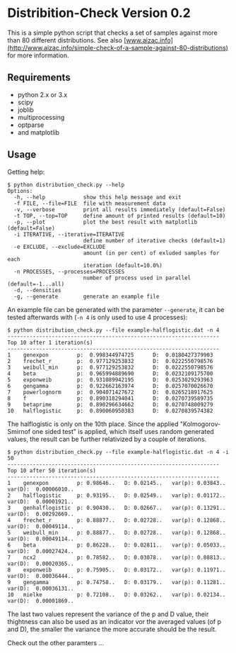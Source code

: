 # Distribition-Check Version 0.2

This is a simple python script that checks a set of samples against more than
80 different distributions. See also [www.aizac.info](http://www.aizac.info/simple-check-of-a-sample-against-80-distributions) for more information.

## Requirements

* python 2.x or 3.x
* scipy
* joblib
* multiprocessing
* optparse
* and matplotlib

## Usage

Getting help:
```
$ python distribution_check.py --help
Options:
  -h, --help            show this help message and exit
  -f FILE, --file=FILE  file with measurement data
  -v, --verbose         print all results immediately (default=False)
  -t TOP, --top=TOP     define amount of printed results (default=10)
  -p, --plot            plot the best result with matplotlib (default=False)
  -i ITERATIVE, --iterative=ITERATIVE
                        define number of iterative checks (default=1)
  -e EXCLUDE, --exclude=EXCLUDE
                        amount (in per cent) of exluded samples for each
                        iteration (default=10.0%)
  -n PROCESSES, --processes=PROCESSES
                        number of process used in parallel (default=-1...all)
  -d, --densities
  -g, --generate        generate an example file
```

An example file can be generated with the parameter ```--generate```, it can
be tested afterwards with (```-n 4``` is only used to use 4 processes):

```
$ python distribution_check.py --file example-halflogistic.dat -n 4
-------------------------------------------------------------------
Top 10 after 1 iteration(s)
-------------------------------------------------------------------
1    genexpon         p:  0.998344974725      D:  0.0180427379903
2    frechet_r        p:  0.977129253832      D:  0.0222550798576
3    weibull_min      p:  0.977129253832      D:  0.0222550798576
4    beta             p:  0.965994889690      D:  0.0232109175700
5    exponweib        p:  0.931089942195      D:  0.0253029293963
6    gengamma         p:  0.922662163974      D:  0.0257070026670
7    powerlognorm     p:  0.904071427672      D:  0.0265218917625
8    f                p:  0.890318294041      D:  0.0270739589735
9    betaprime        p:  0.890296634662      D:  0.0270748009279
10   halflogistic     p:  0.890060950383      D:  0.0270839574382
```

The halflogistic is only on the 10th place. Since the applied "Kolmogorov-Smirnof one sided test" is applied, which itself uses random
generated values, the result can be further relativized by a couple of
iterations.

```
$ python distribution_check.py --file example-halflogistic.dat -n 4 -i 50
-------------------------------------------------------------------
Top 10 after 50 iteration(s)
-------------------------------------------------------------------
1    genexpon         p: 0.98646..   D: 0.02145..   var(p): 0.03843..   var(D):  0.00006010..
2    halflogistic     p: 0.93195..   D: 0.02549..   var(p): 0.01172..   var(D):  0.00001921..
3    genhalflogistic  p: 0.90430..   D: 0.02667..   var(p): 0.13291..   var(D):  0.00292669..
4    frechet_r        p: 0.88877..   D: 0.02728..   var(p): 0.12868..   var(D):  0.00049114..
5    weibull_min      p: 0.88877..   D: 0.02728..   var(p): 0.12868..   var(D):  0.00049114..
6    beta             p: 0.86228..   D: 0.02811..   var(p): 0.05033..   var(D):  0.00027424..
7    ncx2             p: 0.78582..   D: 0.03078..   var(p): 0.08813..   var(D):  0.00020365..
8    exponweib        p: 0.75905..   D: 0.03172..   var(p): 0.11971..   var(D):  0.00036444..
9    gengamma         p: 0.74758..   D: 0.03179..   var(p): 0.11281..   var(D):  0.00036131..
10   mielke           p: 0.72108..   D: 0.03262..   var(p): 0.02134..   var(D):  0.00001869..
```
The last two values represent the variance of the p and D value, their
thightness can also be used as an indicator vor the averaged values (of p and
D), the smaller the variance the more accurate should be the result.

Check out the other paramters ...
